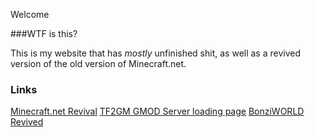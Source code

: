 Welcome

###WTF is this?

This is my website that has *mostly* unfinished shit, as well as a revived version of the old version of Minecraft.net.

### Links

[Minecraft.net Revival](https://seamusmario.github.io/minecraft-old/)
[TF2GM GMOD Server loading page](https://seamusmario.github.io/loading.html)
[BonziWORLD Revived](https://www.youtube.com/watch?v=6n3pFFPSlW4)
